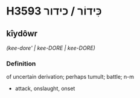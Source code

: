 # H3593 כִּידוֹר / כידור

## kîydôwr

_(kee-dore' | kee-DORE | kee-DORE)_

### Definition

of uncertain derivation; perhaps tumult; battle; n-m

- attack, onslaught, onset

